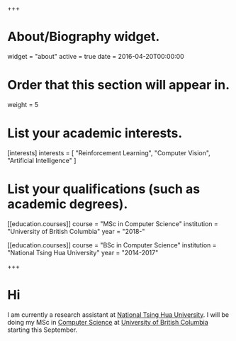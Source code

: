 +++
# About/Biography widget.
widget = "about"
active = true
date = 2016-04-20T00:00:00

# Order that this section will appear in.
weight = 5

# List your academic interests.
[interests]
  interests = [
    "Reinforcement Learning",
    "Computer Vision",
    "Artificial Intelligence"
  ]

# List your qualifications (such as academic degrees).

[[education.courses]]
  course = "MSc in Computer Science"
  institution = "University of British Columbia"
  year = "2018-"

[[education.courses]]
  course = "BSc in Computer Science"
  institution = "National Tsing Hua University"
  year = "2014-2017"

+++

# Hi

I am currently a research assistant at [National Tsing Hua University](http://www.nthu.edu.tw/). I will be doing my MSc in [Computer Science](https://www.cs.ubc.ca/) at [University of British Columbia](https://www.ubc.ca/) starting this September.

